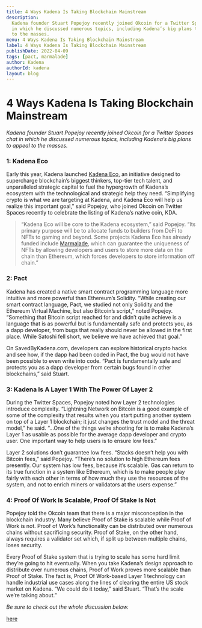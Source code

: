 ```yaml
---
title: 4 Ways Kadena Is Taking Blockchain Mainstream
description:
  Kadena founder Stuart Popejoy recently joined Okcoin for a Twitter Spaces chat
  in which he discussed numerous topics, including Kadena’s big plans to appeal
  to the masses.
menu: 4 Ways Kadena Is Taking Blockchain Mainstream
label: 4 Ways Kadena Is Taking Blockchain Mainstream
publishDate: 2022-04-09
tags: [pact, marmalade]
author: Kadena
authorId: kadena
layout: blog
---
```


# 4 Ways Kadena Is Taking Blockchain Mainstream

_Kadena founder Stuart Popejoy recently joined Okcoin for a Twitter Spaces chat
in which he discussed numerous topics, including Kadena’s big plans to appeal to
the masses._

### 1: Kadena Eco

Early this year, Kadena launched [Kadena Eco,](https://kadena.io/eco/) an
initiative designed to supercharge blockchain’s biggest thinkers, top-tier tech
talent, and unparalleled strategic capital to fuel the hypergrowth of Kadena’s
ecosystem with the technological and strategic help they need. “Simplifying
crypto is what we are targeting at Kadena, and Kadena Eco will help us realize
this important goal,” said Popejoy, who joined Okcoin on Twitter Spaces recently
to celebrate the listing of Kadena’s native coin, KDA.

> “Kadena Eco will be core to the Kadena ecosystem,” said Popejoy. “Its primary
> purpose will be to allocate funds to builders from DeFi to NFTs to gaming and
> beyond. Some projects Kadena Eco has already funded include
> [Marmalade](http://marmalade.art), which can guarantee the uniqueness of NFTs
> by allowing developers and users to store more data on the chain than
> Ethereum, which forces developers to store information off chain.”

### 2: Pact

Kadena has created a native smart contract programming language more intuitive
and more powerful than Ethereum’s Solidity. “While creating our smart contract
language, Pact, we studied not only Solidity and the Ethereum Virtual Machine,
but also Bitcoin’s script,” noted Popejoy. “Something that Bitcoin script
reached for and didn’t quite achieve is a language that is as powerful but is
fundamentally safe and protects you, as a dapp developer, from bugs that really
should never be allowed in the first place. While Satoshi fell short, we believe
we have achieved that goal.”

On SavedByKadena.com, developers can explore historical crypto hacks and see
how, if the dapp had been coded in Pact, the bug would not have been possible to
even write into code. “Pact is fundamentally safe and protects you as a dapp
developer from certain bugs found in other blockchains,” said Stuart.

### 3: Kadena Is A Layer 1 With The Power Of Layer 2

During the Twitter Spaces, Popejoy noted how Layer 2 technologies introduce
complexity. “Lightning Network on Bitcoin is a good example of some of the
complexity that results when you start putting another system on top of a Layer
1 blockchain; it just changes the trust model and the threat model,” he said.
“…One of the things we’re shooting for is to make Kadena’s Layer 1 as usable as
possible for the average dapp developer and crypto user. One important way to
help users is to ensure low fees.”

Layer 2 solutions don’t guarantee low fees. “Stacks doesn’t help you with
Bitcoin fees,” said Popejoy. “There’s no solution to high Ethereum fees
presently. Our system has low fees, because it’s scalable. Gas can return to its
true function in a system like Ethereum, which is to make people play fairly
with each other in terms of how much they use the resources of the system, and
not to enrich miners or validators at the users expense.”

### 4: Proof Of Work Is Scalable, Proof Of Stake Is Not

Popejoy told the Okcoin team that there is a major misconception in the
blockchain industry. Many believe Proof of Stake is scalable while Proof of Work
is not. Proof of Work’s functionality can be distributed over numerous chains
without sacrificing security. Proof of Stake, on the other hand, always requires
a validator set which, if split up between multiple chains, loses security.

Every Proof of Stake system that is trying to scale has some hard limit they’re
going to hit eventually. When you take Kadena’s design approach to distribute
over numerous chains, Proof of Work proves more scalable than Proof of Stake.
The fact is, Proof Of Work-based Layer 1 technology can handle industrial use
cases along the lines of clearing the entire US stock market on Kadena. “We
could do it today,” said Stuart. “That’s the scale we’re talking about.”

_Be sure to check out the whole discussion below._

[here](https://twitter.com/kadena_io/status/1506740712255205385)

